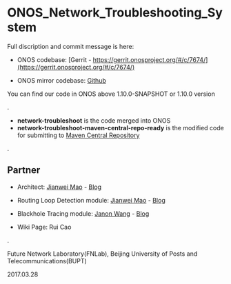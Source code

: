 # ONOS_Network_Troubleshooting_System

Full discription and commit message is here:

* ONOS codebase: [Gerrit - https://gerrit.onosproject.org/#/c/7674/](https://gerrit.onosproject.org/#/c/7674/)
 
* ONOS mirror codebase: [Github](https://github.com/opennetworkinglab/onos/commit/42e234441637541570ffced4302a8cdfd8e7d44b)

You can find our code in ONOS above 1.10.0-SNAPSHOT or 1.10.0 version

.

* **network-troubleshoot** is the code merged into ONOS
* **network-troubleshoot-maven-central-repo-ready** is the modified code for submitting to [Maven Central Repository](https://search.maven.org/#search%7Cga%7C1%7Cmaojianwei)


.

## Partner

* Architect: [Jianwei Mao](https://wiki.onosproject.org/display/AM/Jianwei+Mao) - [Blog](http://www.maojianwei.com/)

* Routing Loop Detection module: [Jianwei Mao](https://wiki.onosproject.org/display/AM/Jianwei+Mao) - [Blog](http://www.maojianwei.com/)

* Blackhole Tracing module: [Janon Wang](https://wiki.onosproject.org/display/AM/Janon+Wang) - [Blog](http://janon.wang/)

* Wiki Page: Rui Cao

.

Future Network Laboratory(FNLab), Beijing University of Posts and Telecommunications(BUPT)

2017.03.28
